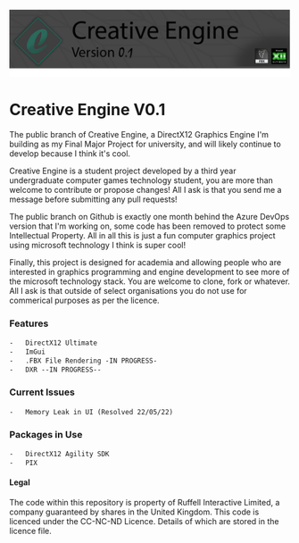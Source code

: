    ![alt text](https://github.com/MorganRuffell/Creative-Engine/blob/master/ReadmeLogo.png)
 
# Creative Engine V0.1

The public branch of Creative Engine, a DirectX12 Graphics Engine I'm building as my Final Major Project for university, and will likely continue to develop because I think it's cool.

Creative Engine is a student project developed by a third year undergraduate computer games technology student, you are more than welcome to contribute or propose changes! All I ask is that you send me a message before submitting any pull requests!

The public branch on Github is exactly one month behind the Azure DevOps version that I'm working on, some code has been removed to protect some Intellectual Property.
All in all this is just a fun computer graphics project using microsoft technology I think is super cool! 

Finally, this project is designed for academia and allowing people who are interested in graphics programming and engine development to see more of the microsoft technology stack. You are welcome to clone, fork or whatever. All I ask is that outside of select organisations you do not use for commerical purposes as per the licence.

### Features
    -   DirectX12 Ultimate
    -   ImGui
    -   .FBX File Rendering -IN PROGRESS-
    -   DXR --IN PROGRESS--

### Current Issues
    -   Memory Leak in UI (Resolved 22/05/22)

### Packages in Use
    -   DirectX12 Agility SDK
    -   PIX
  
#### Legal
The code within this repository is property of Ruffell Interactive Limited, a company guaranteed by shares in the United Kingdom. 
This code is licenced under the CC-NC-ND Licence. Details of which are stored in the licence file.

